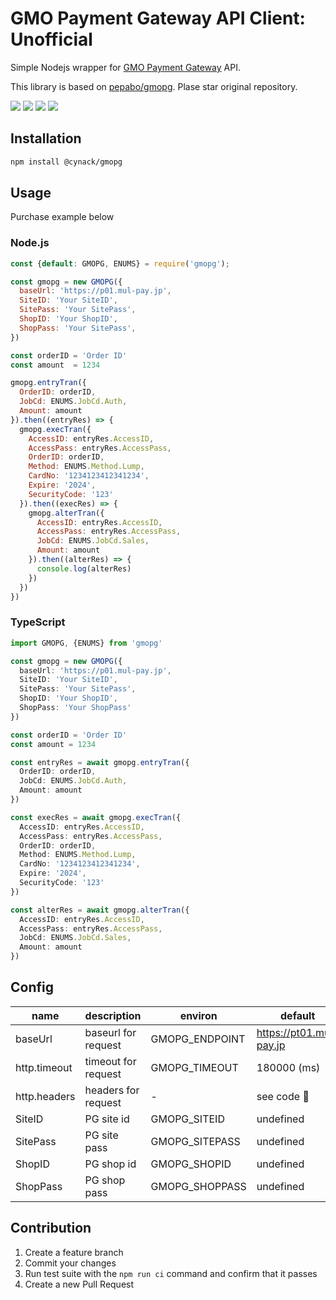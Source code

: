 # GMO Payment Gateway API Client: Unofficial

Simple Nodejs wrapper for [GMO Payment Gateway][gmopg] API.

This library is based on [pepabo/gmopg](https://github.com/cynack/gmopg/). Plase star original repository.

<a href="https://www.npmjs.com/package/gmopg" title="npm">
<img src="http://img.shields.io/npm/v/gmopg.svg?style=for-the-badge"></a>
<a href="https://github.com/cynack/gmopg/actions" title="actions"><img src="https://img.shields.io/github/workflow/status/cynack/gmopg/Build?style=for-the-badge"></a>
<a href="https://codecov.io/gh/cynack/gmopg" title="codecov.io"><img src="https://img.shields.io/codecov/c/gh/cynack/gmopg.svg?style=for-the-badge"></a>
<a href="https://github.com/cynack/gmopg/blob/master/MIT-LICENSE" title="MIT License"><img src="https://img.shields.io/badge/license-MIT-blue.svg?style=for-the-badge"></a>

[gmopg]: https://www.gmo-pg.com/

## Installation

```sh
npm install @cynack/gmopg
```

## Usage

Purchase example below

### Node.js

```js
const {default: GMOPG, ENUMS} = require('gmopg');

const gmopg = new GMOPG({
  baseUrl: 'https://p01.mul-pay.jp',
  SiteID: 'Your SiteID',
  SitePass: 'Your SitePass',
  ShopID: 'Your ShopID',
  ShopPass: 'Your SitePass',
})

const orderID = 'Order ID'
const amount  = 1234

gmopg.entryTran({
  OrderID: orderID,
  JobCd: ENUMS.JobCd.Auth,
  Amount: amount
}).then((entryRes) => {
  gmopg.execTran({
    AccessID: entryRes.AccessID,
    AccessPass: entryRes.AccessPass,
    OrderID: orderID,
    Method: ENUMS.Method.Lump,
    CardNo: '1234123412341234',
    Expire: '2024',
    SecurityCode: '123'
  }).then((execRes) => {
    gmopg.alterTran({
      AccessID: entryRes.AccessID,
      AccessPass: entryRes.AccessPass,
      JobCd: ENUMS.JobCd.Sales,
      Amount: amount
    }).then((alterRes) => {
      console.log(alterRes)
    })
  })
})
```

### TypeScript

```ts
import GMOPG, {ENUMS} from 'gmopg'

const gmopg = new GMOPG({
  baseUrl: 'https://p01.mul-pay.jp',
  SiteID: 'Your SiteID',
  SitePass: 'Your SitePass',
  ShopID: 'Your ShopID',
  ShopPass: 'Your ShopPass'
})

const orderID = 'Order ID'
const amount = 1234

const entryRes = await gmopg.entryTran({
  OrderID: orderID,
  JobCd: ENUMS.JobCd.Auth,
  Amount: amount
})

const execRes = await gmopg.execTran({
  AccessID: entryRes.AccessID,
  AccessPass: entryRes.AccessPass,
  OrderID: orderID,
  Method: ENUMS.Method.Lump,
  CardNo: '1234123412341234',
  Expire: '2024',
  SecurityCode: '123'
})

const alterRes = await gmopg.alterTran({
  AccessID: entryRes.AccessID,
  AccessPass: entryRes.AccessPass,
  JobCd: ENUMS.JobCd.Sales,
  Amount: amount
})
```

## Config

name         | description         | environ        | default
---          | ---                 | ---            | ---
baseUrl      | baseurl for request | GMOPG_ENDPOINT | <https://pt01.mul-pay.jp>
http.timeout | timeout for request | GMOPG_TIMEOUT  | 180000 (ms)
http.headers | headers for request | -              | see code :eyes:
SiteID       | PG site id          | GMOPG_SITEID   | undefined
SitePass     | PG site pass        | GMOPG_SITEPASS | undefined
ShopID       | PG shop id          | GMOPG_SHOPID   | undefined
ShopPass     | PG shop pass        | GMOPG_SHOPPASS | undefined

## Contribution

1. Create a feature branch
1. Commit your changes
1. Run test suite with the `npm run ci` command and confirm that it passes
1. Create a new Pull Request
